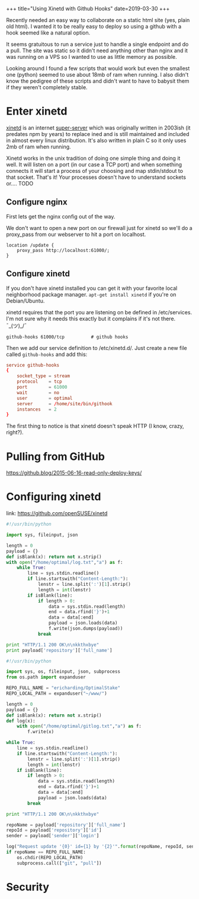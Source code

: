 +++
title="Using Xinetd with Github Hooks"
date=2019-03-30
+++

Recently needed an easy way to collaborate on a static html site (yes, plain old html).  I wanted it to be really easy to deploy so using a github with a hook seemed like a natural option. 

It seems gratuitous to run a service just to handle a single endpoint and do a pull. The site was static so it didn't need anything other than nginx and it was running on a VPS so I wanted to use as little memory as possible.

Looking around I found a few scripts that would work but even the smallest one (python) seemed to use about 18mb of ram when running.  I also didn't know the pedigree of these scripts and didn't want to have to babysit them if they weren't completely stable.

<!-- more --> 

# Enter xinetd  

[xinetd](https://en.wikipedia.org/wiki/Xinetd) is an internet [super-server](https://en.wikipedia.org/wiki/Super-server) which was originally written in 2003ish (it predates npm by years) to replace ined and is still maintained and included in almost every linux distribution. It's also written in plain C so it only uses 2mb of ram when running.

Xinetd works in the unix tradition of doing one simple thing and doing it well.  It will listen on a port (in our case a TCP port) and when something connects it will start a process of your choosing and map stdin/stdout to that socket.  That's it!  Your processes doesn't have to understand sockets or.... TODO

## Configure nginx

First lets get the nginx config out of the way. 

We don't want to open a new port on our firewall just for xinetd so we'll do a proxy_pass from our webserver to hit a port on localhost.

```nginx
location /update {
    proxy_pass http://localhost:61000/;
}
```

## Configure xinetd

If you don't have xinetd installed you can get it with your favorite local neighborhood package manager.  `apt-get install xinetd` if you're on Debian/Ubuntu.

xinetd requires that the port you are listening on be defined in /etc/services.  I'm not sure why it needs this exactly but it complains if it's not there. ¯\_(ツ)_/¯

```config
github-hooks 61000/tcp          # github hooks
```

Then we add our service definition to /etc/xinetd.d/.  Just create a new file called `github-hooks` and add this:

```conf
service github-hooks
{
    socket_type = stream
    protocol    = tcp
    port        = 61000
    wait        = no
    user        = optimal
    server      = /home/site/bin/githook
    instances   = 2
}
```

The first thing to notice is that xinetd doesn't speak HTTP (I know, crazy, right?).  



# Pulling from GitHub
https://github.blog/2015-06-16-read-only-deploy-keys/

# Configuring xinetd

link: https://github.com/openSUSE/xinetd



```python
#!/usr/bin/python

import sys, fileinput, json

length = 0
payload = {}
def isBlank(x): return not x.strip()
with open("/home/optimal/log.txt","a") as f:
    while True:
        line = sys.stdin.readline()
        if line.startswith("Content-Length:"):
            lenstr = line.split(':')[1].strip()
            length = int(lenstr)
        if isBlank(line):
            if length > 0:
                data = sys.stdin.read(length)
                end = data.rfind('}')+1
                data = data[:end]
                payload = json.loads(data)
                f.write(json.dumps(payload))
            break

print "HTTP/1.1 200 OK\n\nkkthxbye"
print payload['repository']['full_name']

```

```python
#!/usr/bin/python

import sys, os, fileinput, json, subprocess
from os.path import expanduser

REPO_FULL_NAME = "ericharding/OptimalStake"
REPO_LOCAL_PATH = expanduser("~/www/")

length = 0
payload = {}
def isBlank(x): return not x.strip()
def log(x):
    with open("/home/optimal/gitlog.txt","a") as f:
        f.write(x)

while True:
    line = sys.stdin.readline()
    if line.startswith("Content-Length:"):
        lenstr = line.split(':')[1].strip()
        length = int(lenstr)
    if isBlank(line):
        if length > 0:
            data = sys.stdin.read(length)
            end = data.rfind('}')+1
            data = data[:end]
            payload = json.loads(data)
        break

print "HTTP/1.1 200 OK\n\nkkthxbye"

repoName = payload['repository']['full_name']
repoId = payload['repository']['id']
sender = payload['sender']['login']

log("Request update '{0}' id={1} by '{2}'".format(repoName, repoId, sender))
if repoName == REPO_FULL_NAME:
    os.chdir(REPO_LOCAL_PATH)
    subprocess.call(["git", "pull"])
```

# Security